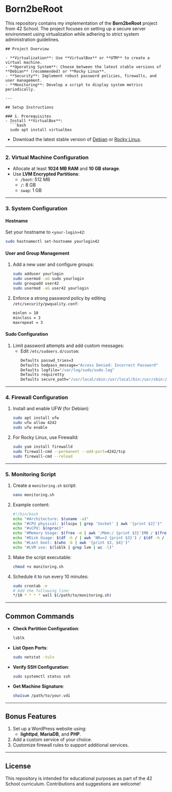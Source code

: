 # Born2beRoot

This repository contains my implementation of the **Born2beRoot** project from 42 School. The project focuses on setting up a secure server environment using virtualization while adhering to strict system administration guidelines.

```
## Project Overview

- **Virtualization**: Use **VirtualBox** or **UTM** to create a virtual machine.
- **Operating System**: Choose between the latest stable versions of **Debian** (recommended) or **Rocky Linux**.
- **Security**: Implement robust password policies, firewalls, and user management.
- **Monitoring**: Develop a script to display system metrics periodically.

---

## Setup Instructions

### 1. Prerequisites
- Install **VirtualBox**:
  ```bash
  sudo apt install virtualbox
  ```
- Download the latest stable version of [Debian](https://www.debian.org/distrib/) or [Rocky Linux](https://rockylinux.org/download).

---

### 2. Virtual Machine Configuration
- Allocate at least **1024 MB RAM** and **10 GB storage**.
- Use **LVM Encrypted Partitions**:
  - `/boot`: 512 MB
  - `/`: 8 GB
  - `swap`: 1 GB

---

### 3. System Configuration

#### Hostname
Set your hostname to `<your-login>42`:
```bash
sudo hostnamectl set-hostname yourlogin42
```

#### User and Group Management
1. Add a new user and configure groups:
   ```bash
   sudo adduser yourlogin
   sudo usermod -aG sudo yourlogin
   sudo groupadd user42
   sudo usermod -aG user42 yourlogin
   ```

2. Enforce a strong password policy by editing `/etc/security/pwquality.conf`:
   ```bash
   minlen = 10
   minclass = 3
   maxrepeat = 3
   ```

#### Sudo Configuration
1. Limit password attempts and add custom messages:
   - Edit `/etc/sudoers.d/custom`:
     ```bash
     Defaults passwd_tries=3
     Defaults badpass_message="Access Denied: Incorrect Password"
     Defaults logfile="/var/log/sudo/sudo.log"
     Defaults requiretty
     Defaults secure_path="/usr/local/sbin:/usr/local/bin:/usr/sbin:/usr/bin:/sbin:/bin"
     ```

---

### 4. Firewall Configuration
1. Install and enable UFW (for Debian):
   ```bash
   sudo apt install ufw
   sudo ufw allow 4242
   sudo ufw enable
   ```

2. For Rocky Linux, use Firewalld:
   ```bash
   sudo yum install firewalld
   sudo firewall-cmd --permanent --add-port=4242/tcp
   sudo firewall-cmd --reload
   ```

---

### 5. Monitoring Script
1. Create a `monitoring.sh` script:
   ```bash
   nano monitoring.sh
   ```
2. Example content:
   ```bash
   #!/bin/bash
   echo "#Architecture: $(uname -a)"
   echo "#CPU physical: $(lscpu | grep 'Socket' | awk '{print $2}')"
   echo "#vCPU: $(nproc)"
   echo "#Memory Usage: $(free -m | awk '/Mem:/ {print $3}')MB / $(free -m | awk '/Mem:/ {print $2}')MB"
   echo "#Disk Usage: $(df -h / | awk 'NR==2 {print $3}') / $(df -h / | awk 'NR==2 {print $2}')"
   echo "#Last boot: $(who -b | awk '{print $3, $4}')"
   echo "#LVM use: $(lsblk | grep lvm | wc -l)"
   ```
3. Make the script executable:
   ```bash
   chmod +x monitoring.sh
   ```

4. Schedule it to run every 10 minutes:
   ```bash
   sudo crontab -e
   # Add the following line:
   */10 * * * * wall $(/path/to/monitoring.sh)
   ```

---

## Common Commands
- **Check Partition Configuration**:
  ```bash
  lsblk
  ```
- **List Open Ports**:
  ```bash
  sudo netstat -tuln
  ```
- **Verify SSH Configuration**:
  ```bash
  sudo systemctl status ssh
  ```
- **Get Machine Signature**:
  ```bash
  sha1sum /path/to/your.vdi
  ```

---

## Bonus Features
1. Set up a WordPress website using:
   - **lighttpd**, **MariaDB**, and **PHP**.
2. Add a custom service of your choice.
3. Customize firewall rules to support additional services.

---

## License
This repository is intended for educational purposes as part of the 42 School curriculum. Contributions and suggestions are welcome!
```
